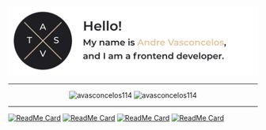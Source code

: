 ![](readme.png)

---

<p align="center">
<img src="https://github-readme-stats.vercel.app/api?username=avasconcelos114&show_icons=true&count_private=true&theme=ayu-mirage" alt="avasconcelos114" height="140"/>
<img src="https://github-readme-stats.vercel.app/api/top-langs/?username=avasconcelos114&layout=compact&hide=html&langs_count=4&theme=ayu-mirage" alt="avasconcelos114" height="140"/>
</p>

---

[![ReadMe Card](https://github-readme-stats.vercel.app/api/pin/?username=avasconcelos114&repo=mattermost-themes&theme=ayu-mirage)](https://github.com/avasconcelos114/mattermost-themes) [![ReadMe Card](https://github-readme-stats.vercel.app/api/pin/?username=avasconcelos114&repo=draw-bot&theme=ayu-mirage)](https://github.com/avasconcelos114/draw-bot) [![ReadMe Card](https://github-readme-stats.vercel.app/api/pin/?username=avasconcelos114&repo=lighthouse-bot&theme=ayu-mirage)](https://github.com/avasconcelos114/lighthouse-bot) [![ReadMe Card](https://github-readme-stats.vercel.app/api/pin/?username=avasconcelos114&repo=portfolio&theme=ayu-mirage)](https://github.com/avasconcelos114/portfolio) 
